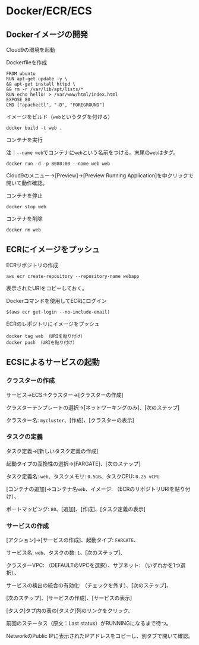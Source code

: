 # Docker/ECR/ECS

## Dockerイメージの開発

Cloud9の環境を起動

Dockerfileを作成

```
FROM ubuntu
RUN apt-get update -y \
&& apt-get install httpd \
&& rm -r /var/lib/apt/lists/*
RUN echo hello! > /var/www/html/index.html
EXPOSE 80
CMD ["apachectl", "-D", "FOREGROUND"]
```

イメージをビルド（`web`というタグを付ける）

```
docker build -t web .
```

コンテナを実行

注：`--name web`でコンテナに`web`という名前をつける。末尾の`web`はタグ。

```
docker run -d -p 8080:80 --name web web
```

Cloud9のメニュー→[Preview]→[Preview Running Application]を中クリックで開いて動作確認。

コンテナを停止

```
docker stop web
```

コンテナを削除

```
docker rm web
```



## ECRにイメージをプッシュ

ECRリポジトリの作成

```
aws ecr create-repository --repository-name webapp
```

表示されたURIをコピーしておく。

Dockerコマンドを使用してECRにログイン

```
$(aws ecr get-login --no-include-email)
```

ECRのレポジトリにイメージをプッシュ

```
docker tag web （URIを貼り付け）
docker push （URIを貼り付け）
```



## ECSによるサービスの起動

### クラスターの作成

サービス→ECS→クラスター→[クラスターの作成]

クラスターテンプレートの選択→[ネットワーキングのみ]、[次のステップ]

クラスター名: `mycluster`、[作成]、[クラスターの表示]

### タスクの定義

タスク定義→[新しいタスク定義の作成]

起動タイプの互換性の選択→[FARGATE]、[次のステップ]

タスク定義名: `web`、タスクメモリ: `0.5GB`、タスクCPU: `0.25 vCPU`

[コンテナの追加]→コンテナ名`web`、イメージ: （ECRのリポジトリURIを貼り付け）、

ポートマッピング: `80`、[追加]、[作成]、[タスク定義の表示]

### サービスの作成

[アクション]→[サービスの作成]、起動タイプ: `FARGATE`、

サービス名: `web`、タスクの数: `1`、[次のステップ]、

クラスターVPC: （DEFAULTのVPCを選択）、サブネット: （いずれかを1つ選択）、

サービスの検出の統合の有効化: （チェックを外す）、[次のステップ]、

[次のステップ]、[サービスの作成]、[サービスの表示]

[タスク]タブ内の表の[タスク]列のリンクをクリック、

前回のステータス（原文：Last status）がRUNNINGになるまで待つ。

NetworkのPublic IPに表示されたIPアドレスをコピーし、別タブで開いて確認。



